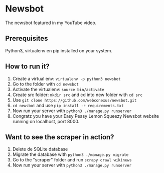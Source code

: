 # Newsbot
The newsbot featured in my YouTube video.

## Prerequisites
Python3, virtualenv en pip installed on your system. 

## How to run it?
1. Create a virtual env: ```virtualenv -p python3 newsbot```
2. Go to the folder with ```cd newsbot```
3. Activate the virtualenv: ```source bin/activate```
4. Create src folder: ```mkdir src``` and cd into new folder with ```cd src``` 
5. Use ```git clone https://github.com/webconexus/newsbot.git```
6. ```cd newsbot``` and use ```pip install -r requirements.txt```
7. Now run your server with ```python3 ./manage.py runserver```
8. Congratz you have your Easy Peasy Lemon Squeezy Newsbot website running on localhost, port 8000.

## Want to see the scraper in action?
1. Delete de SQLite database
2. Migrate the database with ```python3 ./manage.py migrate```
3. Go to the "scraper" folder and run ```scrapy crawl wikinews```
4. Now run your server with ```python3 ./manage.py runserver```
